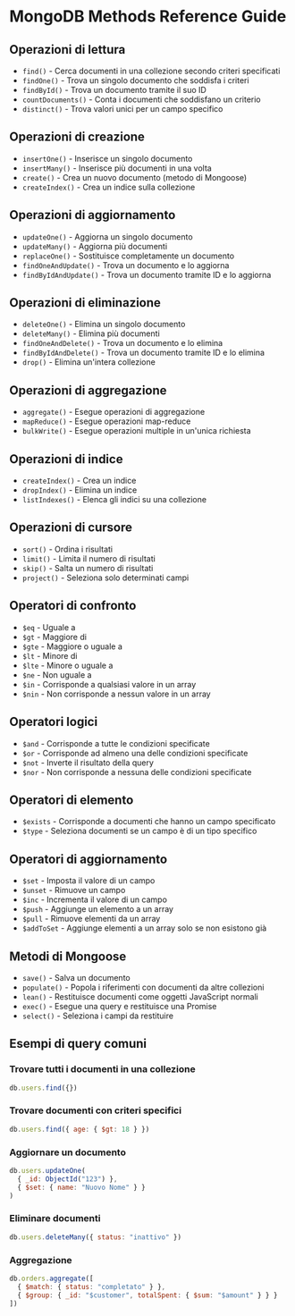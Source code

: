 # MongoDB Methods Reference Guide

## Operazioni di lettura
- `find()` - Cerca documenti in una collezione secondo criteri specificati
- `findOne()` - Trova un singolo documento che soddisfa i criteri
- `findById()` - Trova un documento tramite il suo ID
- `countDocuments()` - Conta i documenti che soddisfano un criterio
- `distinct()` - Trova valori unici per un campo specifico

## Operazioni di creazione
- `insertOne()` - Inserisce un singolo documento
- `insertMany()` - Inserisce più documenti in una volta
- `create()` - Crea un nuovo documento (metodo di Mongoose)
- `createIndex()` - Crea un indice sulla collezione

## Operazioni di aggiornamento
- `updateOne()` - Aggiorna un singolo documento
- `updateMany()` - Aggiorna più documenti
- `replaceOne()` - Sostituisce completamente un documento
- `findOneAndUpdate()` - Trova un documento e lo aggiorna
- `findByIdAndUpdate()` - Trova un documento tramite ID e lo aggiorna

## Operazioni di eliminazione
- `deleteOne()` - Elimina un singolo documento
- `deleteMany()` - Elimina più documenti
- `findOneAndDelete()` - Trova un documento e lo elimina
- `findByIdAndDelete()` - Trova un documento tramite ID e lo elimina
- `drop()` - Elimina un'intera collezione

## Operazioni di aggregazione
- `aggregate()` - Esegue operazioni di aggregazione
- `mapReduce()` - Esegue operazioni map-reduce
- `bulkWrite()` - Esegue operazioni multiple in un'unica richiesta

## Operazioni di indice
- `createIndex()` - Crea un indice
- `dropIndex()` - Elimina un indice
- `listIndexes()` - Elenca gli indici su una collezione

## Operazioni di cursore
- `sort()` - Ordina i risultati
- `limit()` - Limita il numero di risultati
- `skip()` - Salta un numero di risultati
- `project()` - Seleziona solo determinati campi

## Operatori di confronto
- `$eq` - Uguale a
- `$gt` - Maggiore di
- `$gte` - Maggiore o uguale a
- `$lt` - Minore di
- `$lte` - Minore o uguale a
- `$ne` - Non uguale a
- `$in` - Corrisponde a qualsiasi valore in un array
- `$nin` - Non corrisponde a nessun valore in un array

## Operatori logici
- `$and` - Corrisponde a tutte le condizioni specificate
- `$or` - Corrisponde ad almeno una delle condizioni specificate
- `$not` - Inverte il risultato della query
- `$nor` - Non corrisponde a nessuna delle condizioni specificate

## Operatori di elemento
- `$exists` - Corrisponde a documenti che hanno un campo specificato
- `$type` - Seleziona documenti se un campo è di un tipo specifico

## Operatori di aggiornamento
- `$set` - Imposta il valore di un campo
- `$unset` - Rimuove un campo
- `$inc` - Incrementa il valore di un campo
- `$push` - Aggiunge un elemento a un array
- `$pull` - Rimuove elementi da un array
- `$addToSet` - Aggiunge elementi a un array solo se non esistono già

## Metodi di Mongoose
- `save()` - Salva un documento
- `populate()` - Popola i riferimenti con documenti da altre collezioni
- `lean()` - Restituisce documenti come oggetti JavaScript normali
- `exec()` - Esegue una query e restituisce una Promise
- `select()` - Seleziona i campi da restituire

## Esempi di query comuni

### Trovare tutti i documenti in una collezione
```javascript
db.users.find({})
```

### Trovare documenti con criteri specifici
```javascript
db.users.find({ age: { $gt: 18 } })
```

### Aggiornare un documento
```javascript
db.users.updateOne(
  { _id: ObjectId("123") },
  { $set: { name: "Nuovo Nome" } }
)
```

### Eliminare documenti
```javascript
db.users.deleteMany({ status: "inattivo" })
```

### Aggregazione
```javascript
db.orders.aggregate([
  { $match: { status: "completato" } },
  { $group: { _id: "$customer", totalSpent: { $sum: "$amount" } } }
])
```
